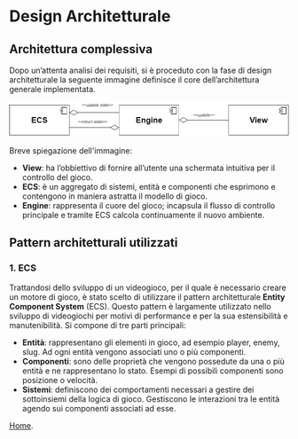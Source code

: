 # Design Architetturale
## Architettura complessiva
Dopo un’attenta analisi dei requisiti, si è proceduto con la fase di design architetturale la seguente immagine definisce il core dell’architettura generale implementata.

![Architettura di Sistema.](../img/ArchitetturaPPS.png)

Breve spiegazione dell'immagine:
* **View**: ha l’obbiettivo di fornire all’utente una schermata intuitiva per il controllo del gioco.
* **ECS**: è un aggregato di sistemi, entità e componenti che esprimono e contengono in maniera astratta il modello di gioco.
* **Engine**: rappresenta il cuore del gioco; incapsula il flusso di controllo principale e tramite ECS calcola continuamente il nuovo ambiente.

## Pattern architetturali utilizzati
### 1. ECS
Trattandosi dello sviluppo di un videogioco, per il quale è necessario creare un motore di gioco, è stato scelto di utilizzare il pattern architetturale **Entity Component System** (ECS). Questo pattern è largamente utilizzato nello sviluppo di videogiochi per motivi di performance e per la sua estensibilità e manutenibilità.
Si compone di tre parti principali:
* **Entità**: rappresentano gli elementi in gioco, ad esempio player, enemy, slug. Ad ogni entità vengono associati uno o più componenti.
* **Componenti**: sono delle proprietà che vengono possedute da una o più entità e ne rappresentano lo stato. Esempi di possibili componenti sono posizione o velocità.
* **Sistemi**: definiscono dei comportamenti necessari a gestire dei sottoinsiemi della logica di gioco. Gestiscono le interazioni tra le entità agendo sui componenti associati ad esse.



[Home](../index.md).
